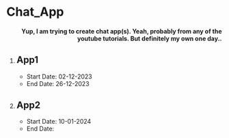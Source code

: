 <h1> Chat_App </h1>
<h4 align="right">Yup, I am trying to create chat app(s).  Yeah, probably from any of the youtube tutorials. But definitely my own one day..</h4>

<ol>
  <li><h2>App1</h2>
    <ul>
      <li>Start Date: 02-12-2023</li>
      <li>End Date: 26-12-2023</li>
    </ul></li>
  <li><h2>App2</h2>
    <ul>
      <li>Start Date: 10-01-2024 </li>
      <li>End Date: </li>
    </ul></li>
</ol>

